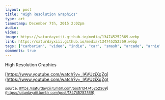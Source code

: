 ```yaml
---
layout: post
title: "High Resolution Graphics"
type: art
timestamp: December 7th, 2015 2:02pm
audio: 
video: 
image: https://saturdayxiii.github.io/media/134745252369.webp
link: https://saturdayxiii.github.io/media/134745252369.webp
tags: ["carbarian", "video", "indie", "car", "smash", "arcade", "arnie", "crom", "game", "art"]
comments: true
---
```

High Resolution Graphics

[https://www.youtube.com/watch?v=_IAVUzjXgZg](https://www.youtube.com/watch?v=_IAVUzjXgZg)

<small>source: [https://saturdayxiii.tumblr.com/post/134745252369](https://saturdayxiii.tumblr.com/post/134745252369)</small>